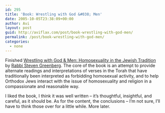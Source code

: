 ```yaml
---
id: 295
title: 'Book: Wrestling with God &#038; Men'
date: 2005-10-05T23:38:09+00:00
author: Avi
layout: post
guid: http://aviflax.com/post/book-wrestling-with-god-men/
permalink: /post/book-wrestling-with-god-men/
categories:
  - none
---
```

Finished [Wrestling with God & Men: Homosexuality in the Jewish Tradition](http://www.wisc.edu/wisconsinpress/books/2576.htm) by [Rabbi Steven Greenberg](http://www.clal.org/clal_faculty_sg.html). The core of the book is an attempt to provide alternate readings and interpretations of verses in the Torah that have traditionally been interpreted as forbidding homosexual activity, and to help Orthodox Jews interact with the issue of homosexuality and religion in a compassionate and reasonable way.

I liked the book, I think it was well written &#8211; it&#8217;s thoughtful, insightful, and careful, as it should be. As for the content, the conclusions &#8211; I&#8217;m not sure, I&#8217;ll have to think those over for a little while. More later.